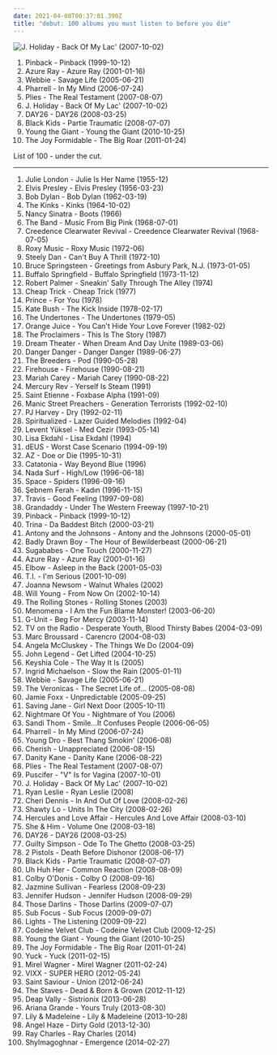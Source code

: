 ```yaml
---
date: 2021-04-08T00:37:01.390Z
title: "debut: 100 albums you must listen to before you die"
---
```

![J. Holiday - Back Of My Lac&#39; (2007-10-02)](http://coverartarchive.org/release/1b11dae0-5b4b-4c90-96dc-dc7e345c9f6d/22158725009-500.jpg "J. Holiday - Back Of My Lac' (2007-10-02)")
<ol class="albums">
<li data-cover="https://img.discogs.com/V0ddosoFPJo5yGKPbvUkXieCd40=/fit-in/600x600/filters:strip_icc():format(jpeg):mode_rgb():quality(90)/discogs-images/R-5611057-1486677471-1648.jpeg.jpg" data-tags="indie" role="button">Pinback - Pinback (1999-10-12)</li>
<li data-cover="http://coverartarchive.org/release/e02ccb17-e073-4439-a38c-a5008e1bcead/22576180833-500.jpg" data-tags="female vocalists, 00s" role="button">Azure Ray - Azure Ray (2001-01-16)</li>
<li data-cover="http://coverartarchive.org/release/a496dce8-80bb-4eb6-ac5b-2e29018e1f4a/26214525376-500.jpg" data-tags="hip-hop, rap, gangsta rap, debut, playlist1, lil boosie and webbie, media player library, savagelife" role="button">Webbie - Savage Life (2005-06-21)</li>
<li data-cover="http://coverartarchive.org/release/e0eca4e0-44e4-37ef-bfda-4398dfcd860f/9673756581-500.jpg" data-tags="contemporary r&b" role="button">Pharrell - In My Mind (2006-07-24)</li>
<li data-cover="https://img.discogs.com/QiFcJ1QzRxn88VsLIN-l2HRXVvs=/fit-in/240x240/filters:strip_icc():format(jpeg):mode_rgb():quality(90)/discogs-images/R-1418976-1218095054.jpeg.jpg" data-tags="recent hot, real testament" role="button">Plies - The Real Testament (2007-08-07)</li>
<li data-cover="http://coverartarchive.org/release/1b11dae0-5b4b-4c90-96dc-dc7e345c9f6d/22158725009-500.jpg" data-tags="rnb, recent hot" role="button">J. Holiday - Back Of My Lac' (2007-10-02)</li>
<li data-cover="http://coverartarchive.org/release/91dfdd3e-378a-4016-b03a-9da0f21bdd5c/6043912522-500.jpg" data-tags="day26" role="button">DAY26 - DAY26 (2008-03-25)</li>
<li data-cover="https://img.discogs.com/fi-H7ZPALPcsWhQEkhhSWu4v05k=/fit-in/600x601/filters:strip_icc():format(jpeg):mode_rgb():quality(90)/discogs-images/R-1404081-1494614671-4937.jpeg.jpg" data-tags="indie pop" role="button">Black Kids - Partie Traumatic (2008-07-07)</li>
<li data-cover="http://coverartarchive.org/release/358818df-ed4e-43b9-8f34-dcd513934d50/6626320723-500.jpg" data-tags="indie rock, alternative rock" role="button">Young the Giant - Young the Giant (2010-10-25)</li>
<li data-cover="http://coverartarchive.org/release/300135a3-b971-4943-8d5e-6fb40c2d0253/4812805415-500.jpg" data-tags="indie rock, noise pop, alternative pop" role="button">The Joy Formidable - The Big Roar (2011-01-24)</li>
</ol>
List of 100 - under the cut.
<!-- more -->

_________________

<ol class="albums">
<li data-cover="http://coverartarchive.org/release/4434f894-ac26-306b-a25d-94d722e79735/15809302164-500.jpg" data-tags="jazz, easy listening" role="button">
Julie London - Julie Is Her Name (1955-12)
</li>
<li data-cover="https://via.placeholder.com/450" data-tags="rock n roll, 50s" role="button">
Elvis Presley - Elvis Presley (1956-03-23)
</li>
<li data-cover="https://img.discogs.com/zkiDOxMMQrILoX4C1j14M9HLVPo=/fit-in/300x298/filters:strip_icc():format(jpeg):mode_rgb():quality(90)/discogs-images/R-1848016-1247577123.jpeg.jpg" data-tags="folk" role="button">
Bob Dylan - Bob Dylan (1962-03-19)
</li>
<li data-cover="https://img.discogs.com/9I7JTrWnsRh-S4yqoQIaiWEGATQ=/fit-in/600x620/filters:strip_icc():format(jpeg):mode_rgb():quality(90)/discogs-images/R-8828583-1469717205-5431.jpeg.jpg" data-tags="rock, 60s, garage rock, debut album" role="button">
The Kinks - Kinks (1964-10-02)
</li>
<li data-cover="http://coverartarchive.org/release/acbb0b21-0104-4f7f-9493-180126b9548e/25660575270-500.jpg" data-tags="60s, pop" role="button">
Nancy Sinatra - Boots (1966)
</li>
<li data-cover="http://coverartarchive.org/release/7cf90a62-28e1-479e-beea-aec59d72a456/20530359400-500.jpg" data-tags="folk rock, 60s, classic rock" role="button">
The Band - Music From Big Pink (1968-07-01)
</li>
<li data-cover="http://coverartarchive.org/release/9246bec3-3805-417e-9fdc-7f5c3f074821/8749824583-500.jpg" data-tags="classic rock, blues rock, swamp rock" role="button">
Creedence Clearwater Revival - Creedence Clearwater Revival (1968-07-05)
</li>
<li data-cover="https://img.discogs.com/Otf6_JO4GjZMPbv3IFsC-6_a62g=/fit-in/348x506/filters:strip_icc():format(jpeg):mode_rgb():quality(90)/discogs-images/R-5441040-1396312486-9043.jpeg.jpg" data-tags="70s, glam rock" role="button">
Roxy Music - Roxy Music (1972-06)
</li>
<li data-cover="http://coverartarchive.org/release/3f117e8c-4bb1-3fad-92d8-f931b9102ed1/7039923170-500.jpg" data-tags="70s, steely dan, classic rock, rock" role="button">
Steely Dan - Can't Buy A Thrill (1972-10)
</li>
<li data-cover="http://coverartarchive.org/release/4918b02c-c0ce-4d03-88f1-2eba7924a4ee/14054175302-500.jpg" data-tags="rock" role="button">
Bruce Springsteen - Greetings from Asbury Park, N.J. (1973-01-05)
</li>
<li data-cover="http://coverartarchive.org/release/c23de1c0-9fe7-4d49-8eef-053f02bb5f97/27361541152-500.jpg" data-tags="60s, classic rock" role="button">
Buffalo Springfield - Buffalo Springfield (1973-11-12)
</li>
<li data-cover="https://img.discogs.com/QGbaDCPmIgbihSg8GUDKKZBmFw0=/fit-in/397x400/filters:strip_icc():format(jpeg):mode_rgb():quality(90)/discogs-images/R-7502914-1442822003-4318.jpeg.jpg" data-tags="funk, 70s" role="button">
Robert Palmer - Sneakin' Sally Through The Alley (1974)
</li>
<li data-cover="http://coverartarchive.org/release/95b5b3b0-0c4e-3a75-bc62-f9b8392a0a09/19299469793-500.jpg" data-tags="rock, power pop, 70s" role="button">
Cheap Trick - Cheap Trick (1977)
</li>
<li data-cover="http://coverartarchive.org/release/718ad58d-0a65-3265-8c90-7205d16c33e2/13390866242-500.jpg" data-tags="70s, funk, soul" role="button">
Prince - For You (1978)
</li>
<li data-cover="https://img.discogs.com/VRMb3RLFAY9udhH7Cg_XN6mNcVA=/fit-in/597x600/filters:strip_icc():format(jpeg):mode_rgb():quality(90)/discogs-images/R-3089864-1338821720-9527.jpeg.jpg" data-tags="70s, female vocalists" role="button">
Kate Bush - The Kick Inside (1978-02-17)
</li>
<li data-cover="http://coverartarchive.org/release/e3d6480b-e431-40e7-84c7-160923940b60/12764953075-500.jpg" data-tags="punk rock, punk" role="button">
The Undertones - The Undertones (1979-05)
</li>
<li data-cover="https://img.discogs.com/hpFdJQ_Xm7vzR5fe_QxPOOh_dWg=/fit-in/600x600/filters:strip_icc():format(jpeg):mode_rgb():quality(90)/discogs-images/R-13985930-1565600637-1117.jpeg.jpg" data-tags="post-punk, new wave" role="button">
Orange Juice - You Can't Hide Your Love Forever (1982-02)
</li>
<li data-cover="https://img.discogs.com/SrQO7Q2d5uvxatZc0H0vIr0EdVA=/fit-in/600x599/filters:strip_icc():format(jpeg):mode_rgb():quality(90)/discogs-images/R-498930-1469359019-2301.jpeg.jpg" data-tags="scotland, debut, 2000's, 10 out of 10, all-time favorite albums" role="button">
The Proclaimers - This Is The Story (1987)
</li>
<li data-cover="http://coverartarchive.org/release/80659e3d-dffd-3e65-9a37-16437405fdbd/14168305413-500.jpg" data-tags="progressive metal" role="button">
Dream Theater - When Dream And Day Unite (1989-03-06)
</li>
<li data-cover="https://img.discogs.com/9l6wZJJjmtn4fFUFfL_76B3l7IY=/fit-in/353x354/filters:strip_icc():format(jpeg):mode_rgb():quality(90)/discogs-images/R-3776198-1343964143-5438.jpeg.jpg" data-tags="80s, hard rock, hair metal, glam, glam rock" role="button">
Danger Danger - Danger Danger (1989-06-27)
</li>
<li data-cover="http://coverartarchive.org/release/213f1d8f-9233-3b6d-822d-d10f81e39e8d/13112905140-500.jpg" data-tags="rock, alternative, indie rock, 90s, 4ad, steve albini, indie, female vocalists" role="button">
The Breeders - Pod (1990-05-28)
</li>
<li data-cover="http://coverartarchive.org/release/e9459fb6-3714-451e-9f32-2029fba8be3c/15598917767-500.jpg" data-tags="rock, hard rock, 80s, hair metal, glam metal, firehouse" role="button">
Firehouse - Firehouse (1990-08-21)
</li>
<li data-cover="http://coverartarchive.org/release/698fa1f0-6e8c-42a0-a1dd-9558d0d521ee/1637729272-500.jpg" data-tags="pop" role="button">
Mariah Carey - Mariah Carey (1990-08-22)
</li>
<li data-cover="http://coverartarchive.org/release/7dd1e959-bb27-4a6d-8454-41ec80c3d0d9/15474284185-500.jpg" data-tags="psychedelic, neo-psychedelia" role="button">
Mercury Rev - Yerself Is Steam (1991)
</li>
<li data-cover="https://img.discogs.com/gIEXBDkViv4S-DJVJte-0k8dIok=/fit-in/600x592/filters:strip_icc():format(jpeg):mode_rgb():quality(90)/discogs-images/R-3954977-1359846494-2137.jpeg.jpg" data-tags="britpop, 90s" role="button">
Saint Etienne - Foxbase Alpha (1991-09)
</li>
<li data-cover="https://img.discogs.com/GQLcU8u1ZNMwfInUdtY2_Uz6nQ0=/fit-in/500x500/filters:strip_icc():format(jpeg):mode_rgb():quality(90)/discogs-images/R-3688303-1471467370-3560.jpeg.jpg" data-tags="90s, rock" role="button">
Manic Street Preachers - Generation Terrorists (1992-02-10)
</li>
<li data-cover="http://coverartarchive.org/release/5acd49f9-0fa8-4bf3-9d4e-894b89e6147f/2379460209-500.jpg" data-tags="rock, alternative, female vocalists" role="button">
PJ Harvey - Dry (1992-02-11)
</li>
<li data-cover="http://coverartarchive.org/release/21d0c2f7-cf7d-4c99-80ec-4a13cf098f58/27225076889-500.jpg" data-tags="indie, electronic, rock, 90s" role="button">
Spiritualized - Lazer Guided Melodies (1992-04)
</li>
<li data-cover="http://coverartarchive.org/release/3862f14f-ad72-4654-a3f9-883940666a5c/9102536359-500.jpg" data-tags="turkish pop, debut, 90s turkish pop, 90lar turkce pop, 90li yillar" role="button">
Levent Yüksel - Med Cezir (1993-05-14)
</li>
<li data-cover="https://img.discogs.com/qt_TXxZUTX877UK-JxoURwW4as8=/fit-in/600x594/filters:strip_icc():format(jpeg):mode_rgb():quality(90)/discogs-images/R-887422-1339251264-6500.jpeg.jpg" data-tags="relaxing calm and fresh" role="button">
Lisa Ekdahl - Lisa Ekdahl (1994)
</li>
<li data-cover="http://coverartarchive.org/release/2c253f0c-3f12-342c-ad5c-f18bdffc0d71/18833730028-500.jpg" data-tags="rock, 1994, alternative, 90s, belgian, indie, belgium" role="button">
dEUS - Worst Case Scenario (1994-09-19)
</li>
<li data-cover="http://coverartarchive.org/release/8d6b3a54-f016-4012-872d-c9be4348b750/13795658189-500.jpg" data-tags="east coast rap, mafioso rap" role="button">
AZ - Doe or Die (1995-10-31)
</li>
<li data-cover="http://coverartarchive.org/release/fd7afb26-6166-4b6b-bf05-a1e317203213/12508823935-500.jpg" data-tags="rock, britpop, 1990s, debut, wales, mixed, albums of my life, czalbums" role="button">
Catatonia - Way Beyond Blue (1996)
</li>
<li data-cover="http://coverartarchive.org/release/e5648344-7e08-4131-8a60-138676d0cfef/3370472226-500.jpg" data-tags="indie rock, indie, 90s" role="button">
Nada Surf - High/Low (1996-06-18)
</li>
<li data-cover="https://img.discogs.com/X26GFJbCK_4G9fpo2nKK7-g28uc=/fit-in/600x933/filters:strip_icc():format(jpeg):mode_rgb():quality(90)/discogs-images/R-1908293-1425494348-4754.jpeg.jpg" data-tags="britrpop" role="button">
Space - Spiders (1996-09-16)
</li>
<li data-cover="http://coverartarchive.org/release/d44ae919-ecca-4587-b460-97c2f1c9042d/10187158587-500.jpg" data-tags="rock, rock n roll, turkish rock, debut, benimmm, s ferah" role="button">
Şebnem Ferah - Kadın (1996-11-15)
</li>
<li data-cover="https://via.placeholder.com/450" data-tags="rock" role="button">
Travis - Good Feeling (1997-09-08)
</li>
<li data-cover="http://coverartarchive.org/release/a7f89d02-9f8c-40f5-adc7-9b63631bc464/13321854605-500.jpg" data-tags="indie, indie rock, 90s" role="button">
Grandaddy - Under The Western Freeway (1997-10-21)
</li>
<li data-cover="https://img.discogs.com/V0ddosoFPJo5yGKPbvUkXieCd40=/fit-in/600x600/filters:strip_icc():format(jpeg):mode_rgb():quality(90)/discogs-images/R-5611057-1486677471-1648.jpeg.jpg" data-tags="indie" role="button">
Pinback - Pinback (1999-10-12)
</li>
<li data-cover="https://img.discogs.com/TzUQGsUxe81laWKs3E86gBGLu2Y=/fit-in/600x610/filters:strip_icc():format(jpeg):mode_rgb():quality(90)/discogs-images/R-311604-1521574096-1758.jpeg.jpg" data-tags="female, hip hop, rap, female artists, debut, 50 cent, female rapper, florida hip-hop" role="button">
Trina - Da Baddest Bitch (2000-03-21)
</li>
<li data-cover="https://img.discogs.com/jfZn4knjvcFv-_U0n649Rn6Xb8k=/fit-in/294x300/filters:strip_icc():format(jpeg):mode_rgb():quality(90)/discogs-images/R-9533581-1482236077-1712.png.jpg" data-tags="chamber pop, piano" role="button">
Antony and the Johnsons - Antony and the Johnsons (2000-05-01)
</li>
<li data-cover="http://coverartarchive.org/release/add3661e-ae37-3d89-92fb-880e1979082e/7792901378-500.jpg" data-tags="indie, singer-songwriter, 00s" role="button">
Badly Drawn Boy - The Hour of Bewilderbeast (2000-06-21)
</li>
<li data-cover="https://img.discogs.com/KTp546PKK-P1u-vcUdXFmI15GKU=/fit-in/600x952/filters:strip_icc():format(jpeg):mode_rgb():quality(90)/discogs-images/R-11438427-1583765518-2331.jpeg.jpg" data-tags="pop" role="button">
Sugababes - One Touch (2000-11-27)
</li>
<li data-cover="http://coverartarchive.org/release/e02ccb17-e073-4439-a38c-a5008e1bcead/22576180833-500.jpg" data-tags="female vocalists, 00s" role="button">
Azure Ray - Azure Ray (2001-01-16)
</li>
<li data-cover="https://via.placeholder.com/450" data-tags="alternative" role="button">
Elbow - Asleep in the Back (2001-05-03)
</li>
<li data-cover="http://coverartarchive.org/release/1caf1c16-3169-431e-a304-cbd836147d95/2517400890-500.jpg" data-tags="ti" role="button">
T.I. - I'm Serious (2001-10-09)
</li>
<li data-cover="http://coverartarchive.org/release/14b8ae54-46c1-47f7-be42-de959ddc7ee7/3814606168-500.jpg" data-tags="folk, female vocalists" role="button">
Joanna Newsom - Walnut Whales (2002)
</li>
<li data-cover="http://coverartarchive.org/release/9c9e914a-3bb5-44c4-ad1e-b821a835c553/8940559156-500.jpg" data-tags="will young, uk number one" role="button">
Will Young - From Now On (2002-10-14)
</li>
<li data-cover="http://coverartarchive.org/release/93854c40-ba7b-4ce1-ae25-f98316161073/20666004054-500.jpg" data-tags="classic rock, rock, 60s, oldies, stonedbeat, sympathy68, 1960s, debut, rolling stones, full tracks, numckeith" role="button">
The Rolling Stones - Rolling Stones (2003)
</li>
<li data-cover="http://coverartarchive.org/release/78e74e38-2d46-43ee-9efe-51d14a03034f/25457879078-500.jpg" data-tags="indie, experimental, post rock" role="button">
Menomena - I Am the Fun Blame Monster! (2003-06-20)
</li>
<li data-cover="https://img.discogs.com/0GRKX6vZKxmykt49aVPTcsro_F4=/fit-in/300x298/filters:strip_icc():format(jpeg):mode_rgb():quality(90)/discogs-images/R-1963323-1255339548.jpeg.jpg" data-tags="rap, g-unit" role="button">
G-Unit - Beg For Mercy (2003-11-14)
</li>
<li data-cover="http://coverartarchive.org/release/f9cafd68-0169-4480-8d12-8583375bc173/13899396319-500.jpg" data-tags="indie rock" role="button">
TV on the Radio - Desperate Youth, Blood Thirsty Babes (2004-03-09)
</li>
<li data-cover="http://coverartarchive.org/release/25b257bc-dd00-442f-9152-18f22b91b18c/13177956202-500.jpg" data-tags="funky blues" role="button">
Marc Broussard - Carencro (2004-08-03)
</li>
<li data-cover="https://img.discogs.com/vAJQ3h62AUWHSg4o0gy7x6Twxms=/fit-in/600x595/filters:strip_icc():format(jpeg):mode_rgb():quality(90)/discogs-images/R-1089457-1360501153-7073.jpeg.jpg" data-tags="soul, alternative, folk, singer-songwriter" role="button">
Angela McCluskey - The Things We Do (2004-09)
</li>
<li data-cover="https://img.discogs.com/6o0kSzwGbQoieBogv-1J7NZu0OU=/fit-in/600x588/filters:strip_icc():format(jpeg):mode_rgb():quality(90)/discogs-images/R-590002-1348400015-6358.jpeg.jpg" data-tags="soul, rnb" role="button">
John Legend - Get Lifted (2004-10-25)
</li>
<li data-cover="http://coverartarchive.org/release/afb88ccb-af0e-4715-8f4c-4806f45dc5d4/17347184872-500.jpg" data-tags="keyshia cole, rnb" role="button">
Keyshia Cole - The Way It Is (2005)
</li>
<li data-cover="http://coverartarchive.org/release/ee393876-5279-47d8-9d2b-f11602ff9a87/10361323668-500.jpg" data-tags="indie" role="button">
Ingrid Michaelson - Slow the Rain (2005-01-11)
</li>
<li data-cover="http://coverartarchive.org/release/a496dce8-80bb-4eb6-ac5b-2e29018e1f4a/26214525376-500.jpg" data-tags="hip-hop, rap, gangsta rap, debut, playlist1, lil boosie and webbie, media player library, savagelife" role="button">
Webbie - Savage Life (2005-06-21)
</li>
<li data-cover="http://coverartarchive.org/release/8fde8d7d-3f56-3d6e-8025-c8e9e5e76038/14903323808-500.jpg" data-tags="pop, pop punk, the veronicas" role="button">
The Veronicas - The Secret Life of... (2005-08-08)
</li>
<li data-cover="http://coverartarchive.org/release/aff5d815-40a6-35bf-af99-9d5dea7091aa/3110636482-500.jpg" data-tags="jamie foxx unpredictable, rnb" role="button">
Jamie Foxx - Unpredictable (2005-09-25)
</li>
<li data-cover="http://coverartarchive.org/release/72daec59-4623-4343-b36c-eeed703575ee/13098458362-500.jpg" data-tags="debut, discoverockult, saving jane, discovered gems" role="button">
Saving Jane - Girl Next Door (2005-10-11)
</li>
<li data-cover="http://coverartarchive.org/release/ca84182b-c2f1-462f-8945-2807299c0cad/20354021876-500.jpg" data-tags="indie" role="button">
Nightmare Of You - Nightmare of You (2006)
</li>
<li data-cover="http://coverartarchive.org/release/ad575d96-11ce-4809-9d7b-0ef2e5aa7409/5146187890-500.jpg" data-tags="acoustic" role="button">
Sandi Thom - Smile...It Confuses People (2006-06-05)
</li>
<li data-cover="http://coverartarchive.org/release/e0eca4e0-44e4-37ef-bfda-4398dfcd860f/9673756581-500.jpg" data-tags="contemporary r&b" role="button">
Pharrell - In My Mind (2006-07-24)
</li>
<li data-cover="http://coverartarchive.org/release/3d9c2f61-7fa3-4d75-b4de-c0c7d3cc26cf/9375717257-500.jpg" data-tags="young dro" role="button">
Young Dro - Best Thang Smokin' (2006-08)
</li>
<li data-cover="http://coverartarchive.org/release/b7ef7ad3-b581-4e7a-a550-3e9b966caa93/9609859246-500.jpg" data-tags="rnb" role="button">
Cherish - Unappreciated (2006-08-15)
</li>
<li data-cover="https://img.discogs.com/3nzumkYs-JReR0hQ9RO1Coz8STQ=/fit-in/500x500/filters:strip_icc():format(jpeg):mode_rgb():quality(90)/discogs-images/R-763523-1156330132.jpeg.jpg" data-tags="pop, rnb" role="button">
Danity Kane - Danity Kane (2006-08-22)
</li>
<li data-cover="https://img.discogs.com/QiFcJ1QzRxn88VsLIN-l2HRXVvs=/fit-in/240x240/filters:strip_icc():format(jpeg):mode_rgb():quality(90)/discogs-images/R-1418976-1218095054.jpeg.jpg" data-tags="recent hot, real testament" role="button">
Plies - The Real Testament (2007-08-07)
</li>
<li data-cover="http://coverartarchive.org/release/6529af84-0761-4a81-85d4-b288bbc52478/5483316468-500.jpg" data-tags="debut" role="button">
Puscifer - "V" Is for Vagina (2007-10-01)
</li>
<li data-cover="http://coverartarchive.org/release/1b11dae0-5b4b-4c90-96dc-dc7e345c9f6d/22158725009-500.jpg" data-tags="rnb, recent hot" role="button">
J. Holiday - Back Of My Lac' (2007-10-02)
</li>
<li data-cover="https://img.discogs.com/sPDr_8tjWRJAPVt8dVl8sF2VLTk=/fit-in/600x600/filters:strip_icc():format(jpeg):mode_rgb():quality(90)/discogs-images/R-1659223-1235103402.jpeg.jpg" data-tags="rnb" role="button">
Ryan Leslie - Ryan Leslie (2008)
</li>
<li data-cover="http://coverartarchive.org/release/8b0cf209-0f8f-45f9-9ab3-0826e31b64a9/26909254187-500.jpg" data-tags="soul, female vocalists, smooth, debut, good singer, my album collection" role="button">
Cheri Dennis - In And Out Of Love (2008-02-26)
</li>
<li data-cover="http://coverartarchive.org/release/d8a4b962-2d19-47e9-af36-25b7f5ee92e5/20185128192-500.jpg" data-tags="lo" role="button">
Shawty Lo - Units In The City (2008-02-26)
</li>
<li data-cover="http://coverartarchive.org/release/b5be52c1-9c7c-4e7e-a8c2-5e2de309a11d/21164902564-500.jpg" data-tags="electronic, 00s" role="button">
Hercules and Love Affair - Hercules And Love Affair (2008-03-10)
</li>
<li data-cover="http://coverartarchive.org/release/ee79e860-68e7-46ad-bebb-8a003a1dc7a4/4804280407-500.jpg" data-tags="indie" role="button">
She & Him - Volume One (2008-03-18)
</li>
<li data-cover="http://coverartarchive.org/release/91dfdd3e-378a-4016-b03a-9da0f21bdd5c/6043912522-500.jpg" data-tags="day26" role="button">
DAY26 - DAY26 (2008-03-25)
</li>
<li data-cover="http://coverartarchive.org/release/85b65ab2-b91d-4870-b3dc-15626cdd84b8/4436561866-500.jpg" data-tags="rap, detroit" role="button">
Guilty Simpson - Ode To The Ghetto (2008-03-25)
</li>
<li data-cover="http://coverartarchive.org/release/32a4245f-f57b-41e6-87f7-7b1067f57360/9375092249-500.jpg" data-tags="debut" role="button">
2 Pistols - Death Before Dishonor (2008-06-17)
</li>
<li data-cover="https://img.discogs.com/fi-H7ZPALPcsWhQEkhhSWu4v05k=/fit-in/600x601/filters:strip_icc():format(jpeg):mode_rgb():quality(90)/discogs-images/R-1404081-1494614671-4937.jpeg.jpg" data-tags="indie pop" role="button">
Black Kids - Partie Traumatic (2008-07-07)
</li>
<li data-cover="https://img.discogs.com/XKjwOHnY6I0ZVYgC9h41wRTjl50=/fit-in/400x400/filters:strip_icc():format(jpeg):mode_rgb():quality(90)/discogs-images/R-1373926-1213988719.jpeg.jpg" data-tags="electropop" role="button">
Uh Huh Her - Common Reaction (2008-08-09)
</li>
<li data-cover="https://img.discogs.com/tLDGDEZS1hL2iVSCJ19fzz9rsyI=/fit-in/600x606/filters:strip_icc():format(jpeg):mode_rgb():quality(90)/discogs-images/R-2116217-1560203855-1165.jpeg.jpg" data-tags="debut" role="button">
Colby O'Donis - Colby O (2008-09-16)
</li>
<li data-cover="http://coverartarchive.org/release/3192c4f0-6099-4aa2-8008-09da81da0467/22600473176-500.jpg" data-tags="rnb, soul, female vocalists" role="button">
Jazmine Sullivan - Fearless (2008-09-23)
</li>
<li data-cover="https://img.discogs.com/rd6R_UoVuFq1fxeQaYc9gIYpXMQ=/fit-in/450x450/filters:strip_icc():format(jpeg):mode_rgb():quality(90)/discogs-images/R-1511336-1225102309.jpeg.jpg" data-tags="jennifer hudson, soul" role="button">
Jennifer Hudson - Jennifer Hudson (2008-09-29)
</li>
<li data-cover="https://img.discogs.com/S7IzHRW6YkZhuQbyETC5UnoBO3w=/fit-in/300x300/filters:strip_icc():format(jpeg):mode_rgb():quality(90)/discogs-images/R-1850129-1306649220.jpeg.jpg" data-tags="americana, alt-country, debut, unheard" role="button">
Those Darlins - Those Darlins (2009-07-07)
</li>
<li data-cover="http://coverartarchive.org/release/1a19f098-db74-4766-83e8-8c5b50e09b8f/28954779358-500.jpg" data-tags="drum and bass" role="button">
Sub Focus - Sub Focus (2009-09-07)
</li>
<li data-cover="http://coverartarchive.org/release/d47143a2-c8f2-38b1-83ad-ca962fdcbb15/1846608539-500.jpg" data-tags="female vocalists" role="button">
Lights - The Listening (2009-09-22)
</li>
<li data-cover="http://coverartarchive.org/release/90da07da-c508-4490-9b40-30282de0146b/14520939762-500.jpg" data-tags="indie, pop, scotland, 2010s, debut, iwasrecommendedthis, try before i buy, fratellis, zachwyt absolutny" role="button">
Codeine Velvet Club - Codeine Velvet Club (2009-12-25)
</li>
<li data-cover="http://coverartarchive.org/release/358818df-ed4e-43b9-8f34-dcd513934d50/6626320723-500.jpg" data-tags="indie rock, alternative rock" role="button">
Young the Giant - Young the Giant (2010-10-25)
</li>
<li data-cover="http://coverartarchive.org/release/300135a3-b971-4943-8d5e-6fb40c2d0253/4812805415-500.jpg" data-tags="indie rock, noise pop, alternative pop" role="button">
The Joy Formidable - The Big Roar (2011-01-24)
</li>
<li data-cover="https://img.discogs.com/_pX56AIo9tfD9m8aM3BbTF3Ywf0=/fit-in/600x600/filters:strip_icc():format(jpeg):mode_rgb():quality(90)/discogs-images/R-2724134-1298166628.jpeg.jpg" data-tags="indie rock, indie" role="button">
Yuck - Yuck (2011-02-15)
</li>
<li data-cover="https://img.discogs.com/9Rz_SdT9c_N8E3u2deyURQdinfE=/fit-in/468x415/filters:strip_icc():format(jpeg):mode_rgb():quality(90)/discogs-images/R-2741848-1298977730.jpeg.jpg" data-tags="folk" role="button">
Mirel Wagner - Mirel Wagner (2011-02-24)
</li>
<li data-cover="http://coverartarchive.org/release/a3df57bd-5e5b-43fd-a25c-3ae0a44e12f9/10701614554-500.jpg" data-tags="pop, asian, k-pop, male vocalists, boyband, kpop, debut, jellyfish, boy band, korean pop, ken, ravi, asian music, n, asian pop, leo, vixx, hyuk, korean boyband, korean boy band, hongbin, jellyfish entertainment" role="button">
VIXX - SUPER HERO (2012-05-24)
</li>
<li data-cover="http://coverartarchive.org/release/c6113db0-7773-470b-96f9-1d623ea46fff/14874128706-500.jpg" data-tags="england, 2010s, debut, czalbums" role="button">
Saint Saviour - Union (2012-06-24)
</li>
<li data-cover="http://coverartarchive.org/release/32898f6b-22b6-40ea-af9e-1044ff34d065/6869513631-500.jpg" data-tags="folk" role="button">
The Staves - Dead & Born & Grown (2012-11-12)
</li>
<li data-cover="https://img.discogs.com/aYeFlqZvadrkMMekFY1E0HPIc1o=/fit-in/600x600/filters:strip_icc():format(jpeg):mode_rgb():quality(90)/discogs-images/R-4694785-1372499121-9278.jpeg.jpg" data-tags="rock, blues rock" role="button">
Deap Vally - Sistrionix (2013-06-28)
</li>
<li data-cover="http://coverartarchive.org/release/e32719b7-0528-479c-992e-1b5ec4ebbb4a/9148397078-500.jpg" data-tags="pop" role="button">
Ariana Grande - Yours Truly (2013-08-30)
</li>
<li data-cover="http://coverartarchive.org/release/556e6268-0038-42b8-b20e-fb8617936e5b/5556864143-500.jpg" data-tags="usa, 2010s, debut, eponymous, unheard, my gang 13" role="button">
Lily & Madeleine - Lily & Madeleine (2013-10-28)
</li>
<li data-cover="https://img.discogs.com/RrHb8WTgTGz_NSAmIOx7VJBgRJg=/fit-in/225x225/filters:strip_icc():format(jpeg):mode_rgb():quality(90)/discogs-images/R-5464363-1394033302-9126.jpeg.jpg" data-tags="hip-hop, electronic, rap" role="button">
Angel Haze - Dirty Gold (2013-12-30)
</li>
<li data-cover="https://img.discogs.com/WvdP1-wH7umjo-QMHZmshwBTyag=/fit-in/600x600/filters:strip_icc():format(jpeg):mode_rgb():quality(90)/discogs-images/R-1864443-1377871491-8960.jpeg.jpg" data-tags="soul" role="button">
Ray Charles - Ray Charles (2014)
</li>
<li data-cover="http://coverartarchive.org/release/6b33e3a3-943c-4ae1-8882-2265e9812099/6419938844-500.jpg" data-tags="doom metal, melodic death metal, dutch, underground, progressive death metal, debut, blackened death metal, melodic black metal, atmospheric black metal, progressive black metal" role="button">
Shylmagoghnar - Emergence (2014-02-27)
</li>
</ol>